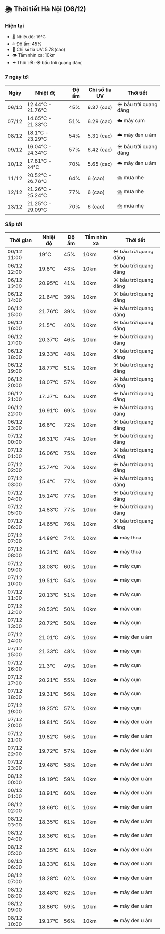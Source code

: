 ## 🌦️ Thời tiết Hà Nội (06/12)

### Hiện tại

- 🌡️ Nhiệt độ: 19℃
- 💦 Độ ẩm: 45%
- 🌟 Chỉ số tia UV: 5.78 (cao)
- 👁️ Tầm nhìn xa: 10km
- ☂️ Thời tiết: ☀️ bầu trời quang đãng

### 7 ngày tới

| Ngày | Nhiệt độ | Độ ẩm | Chỉ số tia UV | Thời tiết |
| --- | --- | --- | --- | --- |
| 06/12 | 12.44℃ - 21.76℃ | 45% | 6.37 (cao) | ☀️ bầu trời quang đãng |
| 07/12 | 14.65℃ - 21.33℃ | 51% | 6.29 (cao) | ☁️ mây cụm |
| 08/12 | 18.1℃ - 23.29℃ | 54% | 5.31 (cao) | ☁️ mây đen u ám |
| 09/12 | 16.04℃ - 24.34℃ | 57% | 6.42 (cao) | ☀️ bầu trời quang đãng |
| 10/12 | 17.81℃ - 24℃ | 70% | 5.65 (cao) | ☁️ mây đen u ám |
| 11/12 | 20.52℃ - 26.78℃ | 64% | 6 (cao) | ⛈️ mưa nhẹ |
| 12/12 | 21.26℃ - 25.24℃ | 77% | 6 (cao) | ⛈️ mưa nhẹ |
| 13/12 | 21.25℃ - 29.09℃ | 70% | 6 (cao) | ⛈️ mưa nhẹ |

### Sắp tới

| Thời gian | Nhiệt độ | Độ ẩm | Tầm nhìn xa | Thời tiết |
| --- | --- | --- | --- | --- |
| 06/12 11:00 | 19℃ | 45% | 10km | ☀️ bầu trời quang đãng |
| 06/12 12:00 | 19.8℃ | 43% | 10km | ☀️ bầu trời quang đãng |
| 06/12 13:00 | 20.95℃ | 41% | 10km | ☀️ bầu trời quang đãng |
| 06/12 14:00 | 21.64℃ | 39% | 10km | ☀️ bầu trời quang đãng |
| 06/12 15:00 | 21.76℃ | 39% | 10km | ☀️ bầu trời quang đãng |
| 06/12 16:00 | 21.5℃ | 40% | 10km | ☀️ bầu trời quang đãng |
| 06/12 17:00 | 20.37℃ | 46% | 10km | ☀️ bầu trời quang đãng |
| 06/12 18:00 | 19.33℃ | 48% | 10km | ☀️ bầu trời quang đãng |
| 06/12 19:00 | 18.77℃ | 51% | 10km | ☀️ bầu trời quang đãng |
| 06/12 20:00 | 18.07℃ | 57% | 10km | ☀️ bầu trời quang đãng |
| 06/12 21:00 | 17.37℃ | 63% | 10km | ☀️ bầu trời quang đãng |
| 06/12 22:00 | 16.91℃ | 69% | 10km | ☀️ bầu trời quang đãng |
| 06/12 23:00 | 16.6℃ | 72% | 10km | ☀️ bầu trời quang đãng |
| 07/12 00:00 | 16.31℃ | 74% | 10km | ☀️ bầu trời quang đãng |
| 07/12 01:00 | 16.06℃ | 75% | 10km | ☀️ bầu trời quang đãng |
| 07/12 02:00 | 15.74℃ | 76% | 10km | ☀️ bầu trời quang đãng |
| 07/12 03:00 | 15.4℃ | 77% | 10km | ☀️ bầu trời quang đãng |
| 07/12 04:00 | 15.14℃ | 77% | 10km | ☀️ bầu trời quang đãng |
| 07/12 05:00 | 14.83℃ | 77% | 10km | ☀️ bầu trời quang đãng |
| 07/12 06:00 | 14.65℃ | 76% | 10km | ☀️ bầu trời quang đãng |
| 07/12 07:00 | 14.88℃ | 74% | 10km | ☁️ mây thưa |
| 07/12 08:00 | 16.31℃ | 68% | 10km | ☁️ mây thưa |
| 07/12 09:00 | 18.08℃ | 60% | 10km | ☁️ mây cụm |
| 07/12 10:00 | 19.51℃ | 54% | 10km | ☁️ mây cụm |
| 07/12 11:00 | 20.13℃ | 51% | 10km | ☁️ mây cụm |
| 07/12 12:00 | 20.53℃ | 50% | 10km | ☁️ mây cụm |
| 07/12 13:00 | 20.72℃ | 50% | 10km | ☁️ mây cụm |
| 07/12 14:00 | 21.01℃ | 49% | 10km | ☁️ mây đen u ám |
| 07/12 15:00 | 21.33℃ | 48% | 10km | ☁️ mây cụm |
| 07/12 16:00 | 21.3℃ | 49% | 10km | ☁️ mây cụm |
| 07/12 17:00 | 20.21℃ | 55% | 10km | ☁️ mây cụm |
| 07/12 18:00 | 19.31℃ | 56% | 10km | ☁️ mây cụm |
| 07/12 19:00 | 19.25℃ | 57% | 10km | ☁️ mây cụm |
| 07/12 20:00 | 19.81℃ | 56% | 10km | ☁️ mây đen u ám |
| 07/12 21:00 | 19.82℃ | 56% | 10km | ☁️ mây đen u ám |
| 07/12 22:00 | 19.72℃ | 57% | 10km | ☁️ mây đen u ám |
| 07/12 23:00 | 19.48℃ | 58% | 10km | ☁️ mây đen u ám |
| 08/12 00:00 | 19.19℃ | 59% | 10km | ☁️ mây đen u ám |
| 08/12 01:00 | 18.91℃ | 60% | 10km | ☁️ mây đen u ám |
| 08/12 02:00 | 18.66℃ | 61% | 10km | ☁️ mây đen u ám |
| 08/12 03:00 | 18.35℃ | 61% | 10km | ☁️ mây đen u ám |
| 08/12 04:00 | 18.36℃ | 61% | 10km | ☁️ mây đen u ám |
| 08/12 05:00 | 18.35℃ | 61% | 10km | ☁️ mây đen u ám |
| 08/12 06:00 | 18.33℃ | 61% | 10km | ☁️ mây đen u ám |
| 08/12 07:00 | 18.28℃ | 62% | 10km | ☁️ mây đen u ám |
| 08/12 08:00 | 18.48℃ | 62% | 10km | ☁️ mây đen u ám |
| 08/12 09:00 | 18.86℃ | 59% | 10km | ☁️ mây đen u ám |
| 08/12 10:00 | 19.17℃ | 56% | 10km | ☁️ mây đen u ám |
